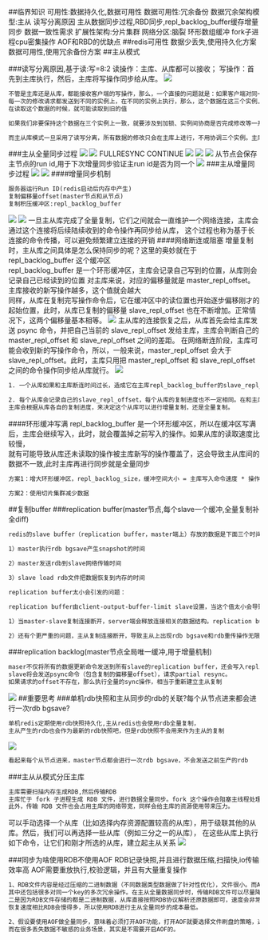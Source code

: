 ##临界知识
可用性:数据持久化,数据可用性
数据可用性:冗余备份
数据冗余架构模型:主从
读写分离原因
主从数据同步过程,RBD同步,repl_backlog_buffer缓存增量同步
数据一致性需求
扩展性架构:分片集群
网络分区:脑裂
环形数组缓冲
fork子进程cpu密集操作
AOF和RBD的优缺点
##redis可用性
数据少丢失,使用持久化方案
数据可用性,使用冗余备份方案
##主从模式

###读写分离原因,基于读:写=8:2
读操作：主库、从库都可以接收；
写操作：首先到主库执行，然后，主库将写操作同步给从库。
![](.z_04_分布式_redis_04_分布式_可用性_扩展性_images/341753c2.png)
```asp
不管是主库还是从库，都能接收客户端的写操作，那么，一个直接的问题就是：如果客户端对同一个数据（例如 k1）前后修改了三次，
每一次的修改请求都发送到不同的实例上，在不同的实例上执行，那么，这个数据在这三个实例上的副本就不一致了（分别是 v1、v2 和 v3）。
在读取这个数据的时候，就可能读取到旧的值

如果我们非要保持这个数据在三个实例上一致，就要涉及到加锁、实例间协商是否完成修改等一系列操作，但这会带来巨额的开销，当然是不太能接受的。
```
```asp
而主从库模式一旦采用了读写分离，所有数据的修改只会在主库上进行，不用协调三个实例。主库有了最新的数据后，会同步给从库，这样，主从库的数据就是一致的
```
###主从全量同步过程
![](.z_04_分布式_redis_04_01_分布式_主从集群_主从从_复制同步_全量备份_增量备份_replication-buffer_replication-backlog_无盘复制_images/2810941b.png)
![](.z_04_分布式_redis_04_分布式_可用性_扩展性_images/f483efa8.png)
FULLRESYNC
CONTINUE
![](.z_04_分布式_redis_04_01_分布式_主从集群_主从从_复制同步_全量备份_增量备份_replication-buffer_replication-backlog_无盘复制_images/2e55d996.png)
![](.z_04_分布式_redis_04_01_分布式_主从集群_主从从_复制同步_全量备份_增量备份_replication-buffer_replication-backlog_无盘复制_images/c1d4a9cf.png)
![](.z_04_分布式_redis_04_01_分布式_主从集群_主从从_复制同步_全量备份_增量备份_replication-buffer_replication-backlog_无盘复制_images/0bef303c.png)
从节点会保存主节点的run id,用于下次增量同步验证主run id是否为同一个
![](.z_04_分布式_redis_04_01_分布式_主从集群_主从从_复制同步_全量备份_增量备份_replication-buffer_replication-backlog_无盘复制_images/8759a612.png)
###主从增量同步过程
![](.z_04_分布式_redis_04_01_分布式_主从集群_主从从_复制同步_全量备份_增量备份_replication-buffer_replication-backlog_无盘复制_images/64636f4b.png)
![](.z_04_分布式_redis_04_01_分布式_主从集群_主从从_复制同步_全量备份_增量备份_replication-buffer_replication-backlog_无盘复制_images/326ab7d2.png)
####增量同步机制
```asp
服务器运行Run ID(redis启动后内存中产生)
复制偏移量offset(master节点和从节点)
复制积压缓冲区:repl_backlog_buffer
```
![](.z_04_分布式_redis_04_01_分布式_主从集群_主从从_复制同步_全量备份_增量备份_replication-buffer_replication-backlog_无盘复制_images/672cd915.png)
![](.z_04_分布式_redis_04_01_分布式_主从集群_主从从_复制同步_全量备份_增量备份_replication-buffer_replication-backlog_无盘复制_images/aa2c2d4f.png)
一旦主从库完成了全量复制，它们之间就会一直维护一个网络连接，主库会通过这个连接将后续陆续收到的命令操作再同步给从库，
这个过程也称为基于长连接的命令传播，可以避免频繁建立连接的开销
####网络断连或阻塞
增量复制时，主从库之间具体是怎么保持同步的呢？这里的奥妙就在于 repl_backlog_buffer 这个缓冲区  
repl_backlog_buffer 是一个环形缓冲区，主库会记录自己写到的位置，从库则会记录自己已经读到的位置
对主库来说，对应的偏移量就是 master_repl_offset。主库接收的新写操作越多，这个值就会越大  
同样，从库在复制完写操作命令后，它在缓冲区中的读位置也开始逐步偏移刚才的起始位置，此时，从库已复制的偏移量 slave_repl_offset 也在不断增加。正常情况下，这两个偏移量基本相等。
![](.z_04_分布式_redis_04_分布式_可用性_扩展性_images/0db685a9.png)
主从库的连接恢复之后，从库首先会给主库发送 psync 命令，并把自己当前的 slave_repl_offset 发给主库，主库会判断自己的 master_repl_offset 和 slave_repl_offset 之间的差距。
在网络断连阶段，主库可能会收到新的写操作命令，所以，一般来说，master_repl_offset 会大于 slave_repl_offset。此时，主库只用把 master_repl_offset 和 slave_repl_offset 之间的命令操作同步给从库就行。
![](.z_04_分布式_redis_04_分布式_可用性_扩展性_images/b8239eab.png)

```asp
1. 一个从库如果和主库断连时间过长，造成它在主库repl_backlog_buffer的slave_repl_offset位置上的数据已经被覆盖掉了，此时从库和主库间将进行全量复制。

2. 每个从库会记录自己的slave_repl_offset，每个从库的复制进度也不一定相同。在和主库重连进行恢复时，从库会通过psync命令把自己记录的slave_repl_offset发给主库，
主库会根据从库各自的复制进度，来决定这个从库可以进行增量复制，还是全量复制。
```
####环形缓冲写满
repl_backlog_buffer 是一个环形缓冲区，所以在缓冲区写满后，主库会继续写入，此时，就会覆盖掉之前写入的操作。如果从库的读取速度比较慢，  
就有可能导致从库还未读取的操作被主库新写的操作覆盖了，这会导致主从库间的数据不一致,此时主库再进行同步就是全量同步
```asp
方案1：增大环形缓冲区，repl_backlog_size，缓冲空间大小 = 主库写入命令速度 * 操作大小 - 主从库间网络传输命令速度 * 操作大小

方案2：使用切片集群减少数据

```
##复制buffer
[](http://mdba.cn/2015/03/17/redis%E4%B8%BB%E4%BB%8E%E5%A4%8D%E5%88%B6%EF%BC%882%EF%BC%89-replication-buffer%E4%B8%8Ereplication-backlog/)
###replication buffer(master节点,每个slave一个缓冲,全量复制补全diff)
```asp
redis的slave buffer（replication buffer，master端上）存放的数据是下面三个时间内所有的master数据更新操作。

1）master执行rdb bgsave产生snapshot的时间

2）master发送rdb到slave网络传输时间

3）slave load rdb文件把数据恢复到内存的时间

replication buffer太小会引发的问题：

replication buffer由client-output-buffer-limit slave设置，当这个值太小会导致主从复制链接断开。

1）当master-slave复制连接断开，server端会释放连接相关的数据结构。replication buffer中的数据也就丢失了，此时主从之间重新开始复制过程。

2）还有个更严重的问题，主从复制连接断开，导致主从上出现rdb bgsave和rdb重传操作无限循环
```
###replication backlog(master节点全局唯一缓冲,用于增量机制)
```asp
maser不仅将所有的数据更新命令发送到所有slave的replication buffer，还会写入replication backlog。当断开的slave重新连接上master的时候，
slave将会发送psync命令（包含复制的偏移量offset），请求partial resync。
如果请求的offset不存在，那么执行全量的sync操作，相当于重新建立主从复制
```
![](.z_04_分布式_redis_04_01_分布式_主从集群_主从从_复制同步_全量备份_增量备份_replication-buffer_replication-backlog_无盘复制_images/b86d4dbe.png)
##重要思考
###单机rdb快照和主从同步的rdb的关联?每个从节点进来都会进行一次rdb bgsave?
```asp
单机redis定期使用rdb快照持久化,主从redis也会使用rdb全量复制，
主从产生的rdb也会作为最新的rdb快照吧，但是rdb快照不会用来作为主从的复制
```
![](.z_04_分布式_redis_04_01_分布式_主从集群_主从从_复制同步_全量备份_增量备份_无盘复制_images/d7b50b50.png)
```asp
看起来每个从节点进来，master节点都会进行一次rdb bgsave，不会发送之前生产的rdb
```
###主从从模式分压主库
```asp
主库需要扫描内存生成RDB,然后传输RDB
主库忙于 fork 子进程生成 RDB 文件，进行数据全量同步。fork 这个操作会阻塞主线程处理正常请求，从而导致主库响应应用程序的请求速度变慢。
此外，传输 RDB 文件也会占用主库的网络带宽，同样会给主库的资源使用带来压力。

```
可以手动选择一个从库（比如选择内存资源配置较高的从库），用于级联其他的从库。然后，我们可以再选择一些从库（例如三分之一的从库），
在这些从库上执行如下命令，让它们和刚才所选的从库，建立起主从关系
![](.z_04_分布式_redis_04_分布式_可用性_扩展性_images/0020740d.png)



###同步为啥使用RDB不使用AOF
RDB记录快照,并且进行数据压缩,扫描快,io传输效率高
AOF需要重放执行,校验逻辑，并且有大量重复操作
```asp
1、RDB文件内容是经过压缩的二进制数据（不同数据类型数据做了针对性优化），文件很小。而AOF文件记录的是每一次写操作的命令，写操作越多文件会变得很大，
其中还包括很多对同一个key的多次冗余操作。在主从全量数据同步时，传输RDB文件可以尽量降低对主库机器网络带宽的消耗，从库在加载RDB文件时，一是文件小，读取整个文件的速度会很快，
二是因为RDB文件存储的都是二进制数据，从库直接按照RDB协议解析还原数据即可，速度会非常快，而AOF需要依次重放每个写命令，这个过程会经历冗长的处理逻辑，
恢复速度相比RDB会慢得多，所以使用RDB进行主从全量同步的成本最低。

2、假设要使用AOF做全量同步，意味着必须打开AOF功能，打开AOF就要选择文件刷盘的策略，选择不当会严重影响Redis性能。而RDB只有在需要定时备份和主从全量同步数据时才会触发生成一次快照。
而在很多丢失数据不敏感的业务场景，其实是不需要开启AOF的。
```
